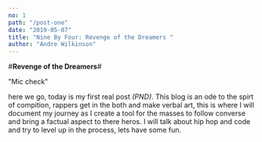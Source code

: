 ```yaml
---
no: 1
path: "/post-one"
date: "2019-05-07"
title: "Nine By Four: Revenge of the Dreamers "
author: "Andre Wilkinson"
---
```


#**Revenge of the Dreamers**#

"Mic check"


here we go, today is my first real post *(PND)*. This blog is an ode to the spirt of compition, rappers get in the both and make verbal art, this is where I will document my journey as I create a tool for the masses to follow converse and bring a factual aspect to there heros.
I will talk about hip hop and code and try to level up in the process, lets have some fun.  



